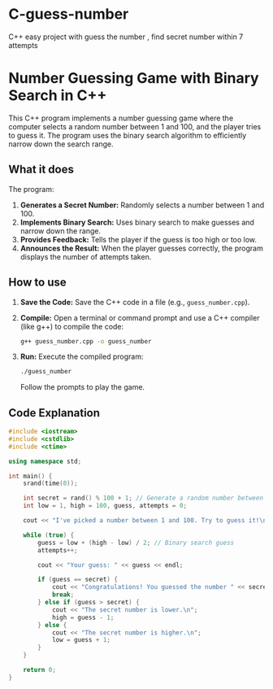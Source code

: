 # C-guess-number
C++ easy project with guess the number , find secret number within 7 attempts
# Number Guessing Game with Binary Search in C++

This C++ program implements a number guessing game where the computer selects a random number between 1 and 100, and the player tries to guess it. The program uses the binary search algorithm to efficiently narrow down the search range.

## What it does

The program:

1.  **Generates a Secret Number:** Randomly selects a number between 1 and 100.
2.  **Implements Binary Search:** Uses binary search to make guesses and narrow down the range.
3.  **Provides Feedback:** Tells the player if the guess is too high or too low.
4.  **Announces the Result:** When the player guesses correctly, the program displays the number of attempts taken.

## How to use

1.  **Save the Code:** Save the C++ code in a file (e.g., `guess_number.cpp`).
2.  **Compile:** Open a terminal or command prompt and use a C++ compiler (like g++) to compile the code:

    ```bash
    g++ guess_number.cpp -o guess_number
    ```

3.  **Run:** Execute the compiled program:

    ```bash
    ./guess_number
    ```

    Follow the prompts to play the game.

## Code Explanation

```c++
#include <iostream>
#include <cstdlib>
#include <ctime>

using namespace std;

int main() {
    srand(time(0));

    int secret = rand() % 100 + 1; // Generate a random number between 1 and 100
    int low = 1, high = 100, guess, attempts = 0;

    cout << "I've picked a number between 1 and 100. Try to guess it!\n";

    while (true) {
        guess = low + (high - low) / 2; // Binary search guess
        attempts++;

        cout << "Your guess: " << guess << endl;

        if (guess == secret) {
            cout << "Congratulations! You guessed the number " << secret << " in " << attempts << " attempts!\n";
            break;
        } else if (guess > secret) {
            cout << "The secret number is lower.\n";
            high = guess - 1;
        } else {
            cout << "The secret number is higher.\n";
            low = guess + 1;
        }
    }

    return 0;
}
